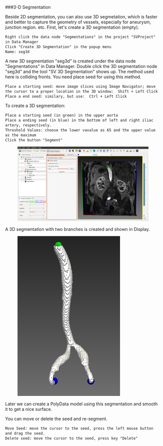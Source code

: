 ###3-D Segmentation

Beside 2D segmentation, you can also use 3D segmetation, which is faster and better to capture the geometry of vessels, especially for aneurysm, junction region. etc. First, let's create a 3D segmentation (empty).

	Right click the data node "Segmentations" in the project "SVProject" in Data Manager
	Click "Create 3D Segmentation" in the popup menu
	Name: seg3d 

A new 3D segmentation "seg3d" is created under the data node "Segmentations" in Data Manager. Double click the 3D segmentation node "seg3d" and the tool "SV 3D Segmentation" shows up. The method used here is colliding fronts. You need place seed for using this method.

	Place a starting seed: move image slices using Image Navigator; move the cursor to a proper location in the 3D window:  Shift + Left Click
	Place a end seed: similary, but use:  Ctrl + Left Click

To create a 3D segmentation:

	Place a starting seed (in green) in the upper aorta
	Place a ending seed (in blue) in the bottom of left and right iliac artery, respectively. 
	Threshold Values: choose the lower vavalue as 65 and the upper value as the maximum
	Click the button "Segment"

<figure>
  <img class="svImg svImgXl"  src="documentation/quickguide/imgs/3dsegmentation.png"> 
  <figcaption class="svCaption" ></figcaption>
</figure>

A 3D segmentation with two branches is created and shown in Display. 

<figure>
  <img class="svImg svImgSm"  src="documentation/quickguide/imgs/3dsegmentation2.png"> 
  <figcaption class="svCaption" ></figcaption>
</figure>

Later we can create a PolyData model using this segmentation and smooth it to get a nice surface.

You can move or delete the seed and re-segment.

	Move Seed: move the cursor to the seed, press the left mouse button and drag the seed.
	Delete seed: move the cursor to the seed, press key "Delete"

